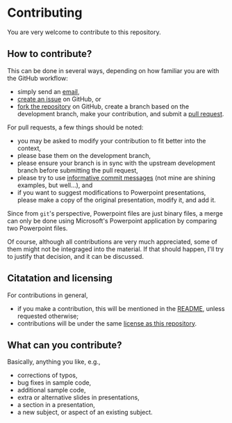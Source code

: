 # Contributing

You are very welcome to contribute to this repository.


## How to contribute?

This can be done in several ways, depending on how familiar you are with
the GitHub workflow:

  * simply send an [email](geertjan.bex@uhasselt.be),
  * [create an issue](https://help.github.com/articles/creating-an-issue/)
    on GitHub, or
  * [fork the repository](https://help.github.com/articles/fork-a-repo/)
    on GitHub, create a branch based on the development
    branch, make your contribution, and submit a
    [pull request](https://help.github.com/articles/about-pull-requests/).

For pull requests, a few things should be noted:

  * you may be asked to modify your contribution to fit better into
    the context,
  * please base them on the development branch,
  * please ensure your branch is in sync with the upstream development
    branch before submitting the pull request,
  * please try to use [informative commit messages](https://chris.beams.io/posts/git-commit/) (not mine are shining examples, but well...), and
  * if you want to suggest modifications to Powerpoint presentations,
    please make a copy of the original presentation, modify it, and
    add it.
    
Since from `git`'s perspective, Powerpoint files are just binary files,
a merge can only be done using Microsoft's Powerpoint application by
comparing two Powerpoint files.

Of course, although all contributions are very much appreciated, some of
them might not be integraged into the material.  If that should happen,
I'll try to justify that decision, and it can be discussed.


## Citatation and licensing

For contributions in general,

  * if you make a contribution, this will be mentioned in the
    [README](README.md), unless requested otherwise;
  * contributions will be under the same
    [license as this repository](LICENSE).


## What can you contribute?
  
Basically, anything you like, e.g.,

  * corrections of typos,
  * bug fixes in sample code,
  * additional sample code,
  * extra or alternative slides in presentations,
  * a section in a presentation,
  * a new subject, or aspect of an existing subject.

